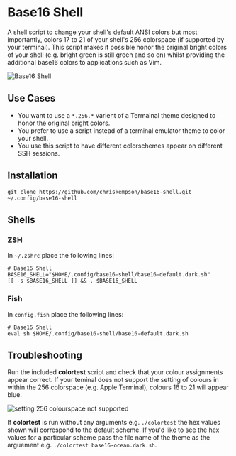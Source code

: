 # Base16 Shell
A shell script to change your shell's default ANSI colors but most importantly, colors 17 to 21 of your shell's 256 colorspace (if supported by your terminal). This script makes it possible honor the original bright colors of your shell (e.g. bright green is still green and so on) whilst providing the additional base16 colors to applications such as Vim.

![Base16 Shell](https://raw.github.com/chriskempson/base16-shell/master/base16-shell.png)

## Use Cases
* You want to use a `*.256.*` varient of a Termainal theme designed to honor the original bright colors.
* You prefer to use a script instead of a terminal emulator theme to color your shell.
* You use this script to have different colorschemes appear on different SSH sessions.

## Installation

    git clone https://github.com/chriskempson/base16-shell.git ~/.config/base16-shell

## Shells

### ZSH
In `~/.zshrc` place the following lines:

    # Base16 Shell
    BASE16_SHELL="$HOME/.config/base16-shell/base16-default.dark.sh"
    [[ -s $BASE16_SHELL ]] && . $BASE16_SHELL

### Fish
In `config.fish` place the following lines:

    # Base16 Shell
    eval sh $HOME/.config/base16-shell/base16-default.dark.sh

## Troubleshooting
Run the included **colortest** script and check that your colour assignments appear correct. If your teminal does not support the setting of colours in within the 256 colorspace (e.g. Apple Terminal), colours 16 to 21 will appear blue.

![setting 256 colourspace not supported](https://raw.github.com/chriskempson/base16-shell/master/setting-256-colourspace-not-supported.png)

If **colortest** is run without any arguments e.g. `./colortest` the hex values shown will correspond to the default scheme. If you'd like to see the hex values for a particular scheme pass the file name of the theme as the arguement e.g. `./colortest base16-ocean.dark.sh`.

